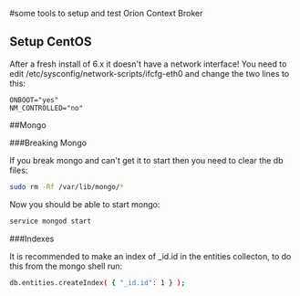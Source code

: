 #some tools to setup and test Orion Context Broker

## Setup CentOS

After a fresh install of 6.x it doesn't have a network interface! You need to edit /etc/sysconfig/network-scripts/ifcfg-eth0 and change the two lines to this:

```
ONBOOT="yes"
NM_CONTROLLED="no"
```

##Mongo

###Breaking Mongo

If you break mongo and can't get it to start then you need to clear the db files:

```bash
sudo rm -Rf /var/lib/mongo/*
```

Now you should be able to start mongo:

```bash
service mongod start
```

###Indexes

It is recommended to make an index of _id.id in the entities collecton, to do this from the mongo shell run:

```bash
db.entities.createIndex( { "_id.id": 1 } );
```
